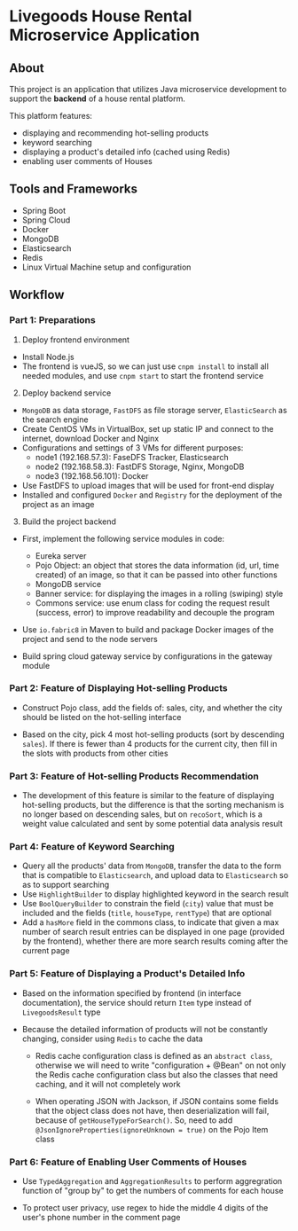 # Livegoods House Rental Microservice Application

## About

This project is an application that utilizes Java microservice development to support the **backend** of a house rental platform.

This platform features:

- displaying and recommending hot-selling products
- keyword searching
- displaying a product's detailed info (cached using Redis)
- enabling user comments of Houses

## Tools and Frameworks

- Spring Boot
- Spring Cloud
- Docker
- MongoDB
- Elasticsearch
- Redis
- Linux Virtual Machine setup and configuration

## Workflow

### Part 1: Preparations

1. Deploy frontend environment

- Install Node.js
- The frontend is vueJS, so we can just use `cnpm install` to install all needed modules, and use `cnpm start` to start the frontend service

2. Deploy backend service

- `MongoDB` as data storage, `FastDFS` as file storage server, `ElasticSearch` as the search engine
- Create CentOS VMs in VirtualBox, set up static IP and connect to the internet, download Docker and Nginx
- Configurations and settings of 3 VMs for different purposes:
  - node1 (192.168.57.3): FaseDFS Tracker, Elasticsearch
  - node2 (192.168.58.3): FastDFS Storage, Nginx, MongoDB
  - node3 (192.168.56.101): Docker
- Use FastDFS to upload images that will be used for front-end display
- Installed and configured `Docker` and `Registry` for the deployment of the project as an image

3. Build the project backend

- First, implement the following service modules in code:
  - Eureka server
  - Pojo Object: an object that stores the data information (id, url, time created) of an image, so that it can be passed into other functions
  - MongoDB service
  - Banner service: for displaying the images in a rolling (swiping) style
  - Commons service: use enum class for coding the request result (success, error) to improve readability and decouple the program

- Use `io.fabric8` in Maven to build and package Docker images of the project and send to the node servers

- Build spring cloud gateway service by configurations in the gateway module

### Part 2: Feature of Displaying Hot-selling Products

- Construct Pojo class, add the fields of: sales, city, and whether the city should be listed on the hot-selling interface

- Based on the city, pick 4 most hot-selling products (sort by descending `sales`). If there is fewer than 4 products for the current city, then fill in the slots with products from other cities

### Part 3: Feature of Hot-selling Products Recommendation

- The development of this feature is similar to the feature of displaying hot-selling products, but the difference is that the sorting mechanism is no longer based on descending sales, but on `recoSort`, which is a weight value calculated and sent by some potential data analysis result

### Part 4: Feature of Keyword Searching

- Query all the products' data from `MongoDB`, transfer the data to the form that is compatible to `Elasticsearch`, and upload data to `Elasticsearch` so as to support searching
- Use `HighlightBuilder` to display highlighted keyword in the search result
- Use `BoolQueryBuilder` to constrain the field (`city`) value that must be included and the fields (`title`, `houseType`, `rentType`) that are optional
- Add a `hasMore` field in the commons class, to indicate that given a max number of search result entries can be displayed in one page (provided by the frontend), whether there are more search results coming after the current page

### Part 5: Feature of Displaying a Product's Detailed Info

- Based on the information specified by frontend (in interface documentation), the service should return `Item` type instead of `LivegoodsResult` type

- Because the detailed information of products will not be constantly changing, consider using `Redis` to cache the data

  - Redis cache configuration class is defined as an `abstract class`, otherwise we will need to write "configuration + @Bean" on not only the Redis cache configuration class but also the classes that need caching, and it will not completely work

  - When operating JSON with Jackson, if JSON contains some fields that the object class does not have, then deserialization will fail, because of `getHouseTypeForSearch()`. So, need to add `@JsonIgnoreProperties(ignoreUnknown = true)` on the Pojo Item class

### Part 6: Feature of Enabling User Comments of Houses

- Use `TypedAggregation` and `AggregationResults` to perform aggregration function of "group by" to get the numbers of comments for each house

- To protect user privacy, use regex to hide the middle 4 digits of the user's phone number in the comment page
